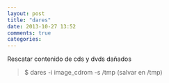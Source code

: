 ```yaml
---
layout: post
title: "dares"
date: 2013-10-27 13:52
comments: true
categories: 
---
```

Rescatar contenido de cds y dvds dañados

>$ dares -i image_cdrom -s /tmp (salvar en /tmp)

